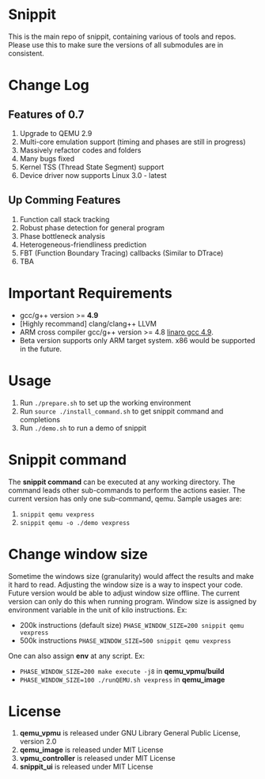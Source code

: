# Snippit
This is the main repo of snippit, containing various of tools and repos. Please use this to make sure the versions of all submodules are in consistent.

# Change Log
## Features of 0.7
1. Upgrade to QEMU 2.9
2. Multi-core emulation support (timing and phases are still in progress)
3. Massively refactor codes and folders
4. Many bugs fixed
5. Kernel TSS (Thread State Segment) support
6. Device driver now supports Linux 3.0 - latest

## Up Comming Features
1. Function call stack tracking
2. Robust phase detection for general program
3. Phase bottleneck analysis
4. Heterogeneous-friendliness prediction
5. FBT (Function Boundary Tracing) callbacks (Similar to DTrace)
6. TBA

# Important Requirements
* gcc/g++ version >= __4.9__
* [Highly recommand] clang/clang++ LLVM
* ARM cross compiler gcc/g++ version >= 4.8 [linaro gcc 4.9](https://releases.linaro.org/components/toolchain/binaries/4.9-2016.02/arm-linux-gnueabi/gcc-linaro-4.9-2016.02-x86_64_arm-linux-gnueabi.tar.xz).
* Beta version supports only ARM target system. x86 would be supported in the future.

# Usage
1. Run `./prepare.sh` to set up the working environment
2. Run `source ./install_command.sh` to get snippit command and completions
3. Run `./demo.sh` to run a demo of snippit

# Snippit command
The __snippit command__ can be executed at any working directory. The command leads
other sub-commands to perform the actions easier.
The current version has only one sub-command, qemu.
Sample usages are:
1. `snippit qemu vexpress`
2. `snippit qemu -o ./demo vexpress`

# Change window size
Sometime the windows size (granularity) would affect the results and make it hard to read.
Adjusting the window size is a way to inspect your code. Future version would be able to
adjust window size offline. The current version can only do this when running program.
Window size is assigned by environment variable in the unit of kilo instructions.
Ex:
* 200k instructions (default size) `PHASE_WINDOW_SIZE=200 snippit qemu vexpress`
* 500k instructions `PHASE_WINDOW_SIZE=500 snippit qemu vexpress`

One can also assign __env__ at any script.
Ex:
* `PHASE_WINDOW_SIZE=200 make execute -j8` in __qemu_vpmu/build__
* `PHASE_WINDOW_SIZE=100 ./runQEMU.sh vexpress` in __qemu_image__

# License
1. __qemu_vpmu__ is released under GNU Library General Public License, version 2.0
2. __qemu_image__ is released under MIT License
3. __vpmu_controller__ is released under MIT License
4. __snippit_ui__ is released under MIT License

